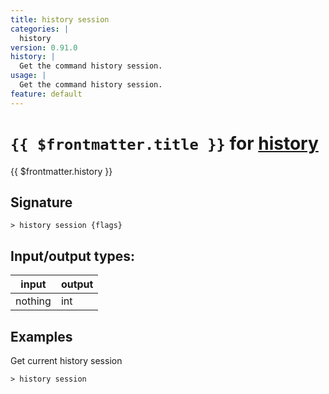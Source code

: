 ```yaml
---
title: history session
categories: |
  history
version: 0.91.0
history: |
  Get the command history session.
usage: |
  Get the command history session.
feature: default
---
```

<!-- This file is automatically generated. Please edit the command in https://github.com/nushell/nushell instead. -->

# `{{ $frontmatter.title }}` for [history](/commands/categories/history.md)

<div class='command-title'>{{ $frontmatter.history }}</div>

## Signature

```> history session {flags} ```


## Input/output types:

| input   | output |
| ------- | ------ |
| nothing | int    |

## Examples

Get current history session
```nu
> history session

```
